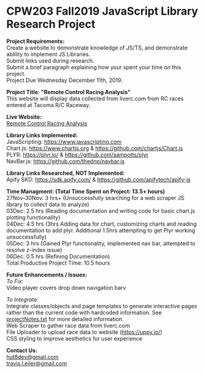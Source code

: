 # CPW203 Fall2019 JavaScript Library Research Project

**Project Requirements:**<br>
Create a website to demonstrate knowledge of JS/TS, and demonstrate ablility to implement JS Libraries.<br>
Submit links used during research.<br>
Submit a brief paragraph explaining how your spent your time on this project.<br>
Project Due Wednesday December 11th, 2019.<br>

**Project Title: "Remote Control Racing Analysis"**<br>
This website will display data collected from liverc.com from RC races entered at Tacoma R/C Raceway.

**Live Website:**<br>
[Remote Control Racing Analysis](https://arcum-omni.github.io/RemoteControlRacingAnalysis "https://arcum-omni.github.io/RemoteControlRacingAnalysis")

**Library Links Implemented:**<br>
JavaScripting: https://www.javascripting.com <br>
Chart.js:  https://www.chartjs.org & https://github.com/chartjs/Chart.js <br>
PLYR: https://plyr.io/ & https://github.com/sampotts/plyr <br>
NavBar.js:  https://github.com/thednp/navbar.js

**Library Links Researched, NOT Implemented:**<br>
Apify SKD: https://sdk.apify.com/ & https://github.com/apifytech/apify-js <br>

**Time Managment: (Total Time Spent on Project: 13.5+ hours)**<br>
27Nov-30Nov: 3 hrs+ (Unsuccessfully searching for a web scraper JS library to collect data to analyze)<br>
03Dec: 2.5 hrs (Reading documentation and writing code for basic chart.js plotting functionality)<br>
04Dec: 4.5 hrs (3hrs Adding data for chart, customizing charts and reading documentation to add plyr. Additional 1.5hrs attempting to get Plyr working unsuccessfully)<br>
05Dec: 3 hrs (Gained Plyr functionality, implemented nav bar, attempted to resolve z-index issue)<br>
06Dec: 0.5 hrs (Refining Documentation)<br>
Total Productive Project Time: 10.5 hours

**Future Enhancements / Issues:**<br>
*To Fix:*<br>
Video player covers drop down navigation barv<br>

*To Integrate:*<br>
Integrate classes/objects and page templates to generate interactive pages rather than the current code with hardcoded information. See [projectNotes.txt](https://github.com/arcum-omni/RemoteControlRacingAnalysis/blob/master/projectNotes.txt "Library Research Project Notes") for more detailed information.<br>
Web Scraper to gather race data from liverc.com<br>
File Uploader to upload race data to website (https://uppy.io/) <br>
CSS styling to improve aesthetics for user experience<br>

**Contact Us:**<br>
hut8dev@gmail.com<br>
travis.l.eiler@gmail.com
